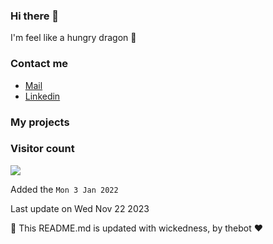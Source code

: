 ### Hi there 👋

I'm feel like a hungry dragon 🐉

### Contact me

* [Mail](mailto:ydeletrez@gmail.com)
* [Linkedin](https://www.linkedin.com/in/yohann-deletrez/)

### My projects


### Visitor count

<img src="https://profile-counter.glitch.me/GessyBoy/count.svg" />

Added the `Mon 3 Jan 2022`

Last update on Wed Nov 22 2023

🤖 This README.md is updated with wickedness, by thebot ❤️
